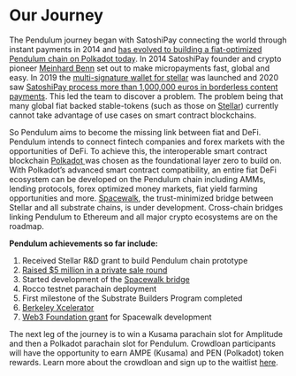 # Our Journey

The Pendulum journey began with SatoshiPay connecting the world through instant payments in 2014 and [has evolved to building a fiat-optimized Pendulum chain on Polkadot today](https://medium.com/pendulum-chain/why-launch-pendulum-on-polkadot-7663d576591d). In 2014 SatoshiPay founder and crypto pioneer [Meinhard Benn](https://www.linkedin.com/in/meinhard) set out to make micropayments fast, global and easy. In 2019 the [multi-signature wallet for stellar](https://satoshipay.medium.com/satoshipay-releases-open-source-multi-signature-wallet-for-stellar-4b81fc4863ca) was launched and 2020 saw [SatoshiPay process more than 1,000,000 euros in borderless content payments](https://satoshipay.medium.com/satoshipay-processes-1-million-in-borderless-content-payments-dba53cb5daaf). This led the team to discover a problem. The problem being that many global fiat backed stable-tokens (such as those on [Stellar](https://www.stellar.org/?locale=en)) currently cannot take advantage of use cases on smart contract blockchains.&#x20;

So Pendulum aims to become the missing link between fiat and DeFi. Pendulum intends to connect fintech companies and forex markets with the opportunities of DeFi. To achieve this, the interoperable smart contract blockchain [Polkadot ](https://polkadot.network/)was chosen as the foundational layer zero to build on. With Polkadot’s advanced smart contract compatibility, an entire fiat DeFi ecosystem can be developed on the Pendulum chain including AMMs, lending protocols, forex optimized money markets, fiat yield farming opportunities and more. [Spacewalk](https://pendulum-chain.medium.com/introducing-spacewalk-the-trust-minimized-bridge-between-stellar-and-pendulum-68ddbe7349a0), the trust-minimized bridge between Stellar and all substrate chains, is under development. Cross-chain bridges linking Pendulum to Ethereum and all major crypto ecosystems are on the roadmap.&#x20;

**Pendulum achievements so far include:**

1. Received Stellar R\&D grant to build Pendulum chain prototype&#x20;
2. [Raised $5 million in a private sale round](https://medium.com/pendulum-chain/pendulum-completes-5m-private-sale-to-connect-fiat-to-defi-56092a0506e9)
3. Started development of the [Spacewalk bridge](https://medium.com/pendulum-chain/introducing-spacewalk-the-trust-minimized-bridge-between-stellar-and-pendulum-68ddbe7349a0)&#x20;
4. Rocco testnet parachain deployment&#x20;
5. First milestone of the Substrate Builders Program completed
6. [Berkeley Xcelerator](https://medium.com/pendulum-chain/berkeley-blockchain-xcelerator-welcomes-pendulum-60fecf8ea41f)&#x20;
7. [Web3 Foundation grant](https://pendulum-chain.medium.com/pendulums-spacewalk-receives-a-web3-foundation-grant-to-bridge-stellar-and-polkadot-c8dcc4354ac9) for Spacewalk development

The next leg of the journey is to win a Kusama parachain slot for Amplitude and then a Polkadot parachain slot for Pendulum. Crowdloan participants will have the opportunity to earn AMPE (Kusama) and PEN (Polkadot) token rewards. Learn more about the crowdloan and sign up to the waitlist [here](https://medium.com/pendulum-chain/claim-your-amplitude-kusama-crowdloan-waitlist-spot-today-d0070c32e415?source=user\_profile---------0----------------------------).&#x20;

